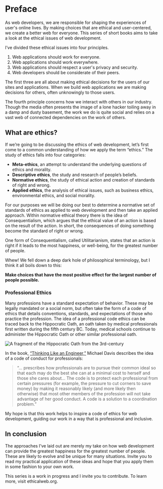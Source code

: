 # Preface

As web developers, we are responsible for shaping the experiences of user's online lives. By making choices that are ethical and user-centered, we create a better web for everyone. This series of short books aims to take a look at the ethical issues of web development. 

I’ve divided these ethical issues into four principles.

1. Web applications should work for everyone.
2. Web applications should work everywhere.
3. Web applications should respect a user's privacy and security.
4. Web developers should be considerate of their peers.

The first three are all about making ethical decisions for the users of our sites and applications. When we build web applications we are making decisions for others, often unknowingly to those users. 

The fourth principle concerns how we interact with others in our industry. Though the media often presents the image of a lone hacker toiling away in a damp and dusty basement, the work we do is quite social and relies on a vast web of connected dependencies on the work of others.
    
## What are ethics?

If we’re going to be discussing the ethics of web development, let’s first come to a common understanding of how we apply the term “ethics.” The study of ethics falls into four categories:

- **Meta-ethics**, an attempt to understand the underlying questions of ethics and morality.
- **Descriptive ethics**, the study and research of people’s beliefs.
- **Normative ethics**, the study of ethical action and creation of standards of right and wrong.
- **Applied ethics**, the analysis of ethical issues, such as business ethics, environmental ethics, and social morality.

For our purposes we will be doing our best to determine a normative set of standards of ethics as applied to web development and then take an applied approach. Within normative ethical theory there is the idea of Consequentialism, which argues that the ethical value of an action is based on the result of the action. In short, the consequences of doing something become the standard of right or wrong. 

One form of Consequentialism, called Utilitarianism, states that an action is right if it leads to the most happiness, or well-being, for the greatest number of people. 

Whew! We fell down a deep dark hole of philosophical terminology, but I think it all boils down to this:

**Make choices that have the most positive effect for the largest number of people possible.**


### Professional Ethics

Many professions have a standard expectation of behavior. These may be legally mandated or a social norm, but often take the form of a code of ethics that details conventions, standards, and expectations of those who practice the profession. The idea of a professional code ethics can be traced back to the Hippocratic Oath, an oath taken by medical professionals first written during the fifth century BC. Today, medical schools continue to administer the Hippocratic Oath or other similar professional oath. 

![A fragment of the Hippocratic Oath from the 3rd-century](img/Hippocratic_oath.jpg)

In the book, [“Thinking Like an Engineer,”](http://ethics.iit.edu/publication/md_te.html) Michael Davis describes the idea of a code of conduct for professionals: 

> “… prescribes how professionals are to pursue their common ideal so that each may do the best she can at a minimal cost to herself and those she cares about… The code is to protect each professional from certain pressures (for example, the pressure to cut corners to save money) by making it reasonably likely (and more likely then otherwise) that most other members of the profession will not take advantage of her good conduct. A code is a solution to a coordination problem.”

My hope is that this work helps to inspire a code of ethics for web development, guiding our work in a way that is professional and inclusive.

## In conclusion

The approaches I’ve laid out are merely my take on how web development can provide the greatest happiness for the greatest number of people. These are likely to evolve and be unique for many situations. Invite you to read my practical application of these ideas and hope that you apply them in some fashion to your own work. 

This series is a work in progress and I invite you to contribute. To learn more, visit ethicalweb.org.
    
    